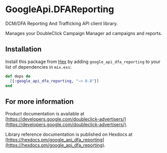 # GoogleApi.DFAReporting

DCM/DFA Reporting And Trafficking API client library.

Manages your DoubleClick Campaign Manager ad campaigns and reports.

## Installation

Install this package from [Hex](https://hex.pm) by adding
`google_api_dfa_reporting` to your list of dependencies in `mix.exs`:

```elixir
def deps do
  [{:google_api_dfa_reporting, "~> 0.8"}]
end
```

## For more information

Product documentation is available at [https://developers.google.com/doubleclick-advertisers/](https://developers.google.com/doubleclick-advertisers/).

Library reference documentation is published on Hexdocs at
[https://hexdocs.pm/google_api_dfa_reporting](https://hexdocs.pm/google_api_dfa_reporting).
